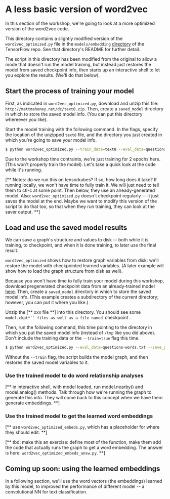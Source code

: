 
# A less basic version of word2vec

In this section of the workshop, we're going to look at a more optimized version of the word2vec code.

This directory contains a slightly modified version of the `word2vec_optimized.py` file in the `models/embedding` [directory](xxx) of the TensorFlow repo.
See that directory's README for further detail.

The script in this directory has been modified from the original to allow a mode that doesn't run the model training, but instead just restores the model from saved checkpoint info, then starts up an interactive shell to let you explore the results.
(We'll do that below).

## Start the process of training your model

First, as indicated in `word2vec_optimized.py`, download and unzip this file: `http://mattmahoney.net/dc/text8.zip`.
Then, create a `saved_model` directory in which to store the saved model info. (You can put this directory whereever you like).

Start the model training with the following command. In the flags, specify the location of the unzipped `text8` file, and the directory you just created in which you're going to save your model info.


```sh
$ python word2vec_optimized.py --train_data=text8 --eval_data=questions-words.txt --save_path=/tmp --train=true --epochs_to_train=2
```

Due to the workshop time contraints, we're just training for 2 epochs here. (This won't properly train the model).
Let's take a quick look at the code while it's running.

[** Notes: do we run this on tensorkubes?  If so, how long does it take?
If running locally, we won't have time to fully train it.  We will just need to tell them to ctl-c at some point. Then below, they use an already-generated model.
Also: `word2vec_optimized.py` doesn't checkpoint regularly -- it just saves the model at the end.  Maybe we want to modify this version of the script to do that too, so that when they run training, they can look at the saver output.  **]

## Load and use the saved model results

We can save a graph's structure and values to disk -- both while it is training, to checkpoint, and when it is done training, to later use the final result.

`word2vec_optimized` shows how to restore graph variables from disk: we'll restore the model with checkpointed learned variables. (A later example will show how to load the graph structure from disk as well).

Because you won't have time to fully train your model during this workshop, download pregenerated checkpoint data from an already-trained model [here](xxx).
Then, create a `saved_model` directory in which to store the saved model info. (This example creates a subdirectory of the current directory; however, you can put it where you like.)

Unzip the [** xxx file **] into this directory.  You should see some `model.ckpt*`` files as well as a file named `checkpoint`.

Then, run the following command, this time pointing to the directory in which you put the saved model info (instead of `/tmp` like you did above). Don't include the training data or the `--train=true` flag this time.

```sh
$ python word2vec_optimized.py --eval_data=questions-words.txt --save_path=saved_model
```

Without the `--train` flag, the script builds the model graph, and then restores the saved model variables to it.

### Use the trained model to do word relationship analyses

[** in interactive shell, with model loaded, run model.nearby() and model.analog() methods.  Talk through how we're running the graph to generate this info. They will come back to this concept when we have them generate embeddings. **]

### Use the trained model to get the learned word embeddings

[** use `word2vec_optimized_embeds.py`, which has a placeholder for where they should edit. **] 

[** tbd: make this an exercise: define most of the function, make them add the code that actually runs the graph to get a word embedding. The answer is here: `word2vec_optimized_embeds_answ.py`. **]

## Coming up soon: using the learned embeddings

In a following section, we'll use the word vectors (the embeddings) learned by this model, to improved the performance of different model -- a convolutional NN for text classification.
